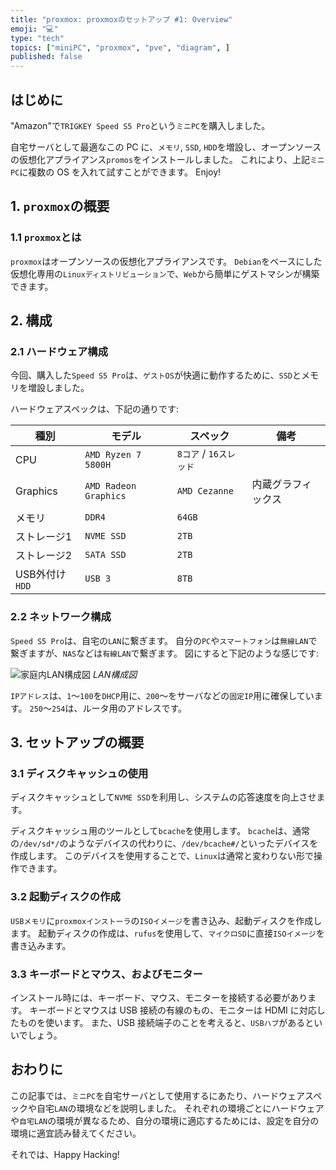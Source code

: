 ```yaml
---
title: "proxmox: proxmoxのセットアップ #1: Overview"
emoji: "💻"
type: "tech"
topics: ["miniPC", "proxmox", "pve", "diagram", ]
published: false
---
```


## はじめに

"Amazon"で`TRIGKEY Speed S5 Pro`という`ミニPC`を購入しました。

自宅サーバとして最適なこの PC に、`メモリ`, `SSD`, `HDD`を増設し、オープンソースの仮想化アプライアンス`promos`をインストールしました。
これにより、上記`ミニPC`に複数の OS を入れて試すことができます。
Enjoy!

## 1. `proxmox`の概要

### 1.1 `proxmox`とは

`proxmox`はオープンソースの仮想化アプライアンスです。
`Debian`をベースにした仮想化専用の`Linuxディストリビューション`で、`Web`から簡単にゲストマシンが構築できます。

## 2. 構成

### 2.1 ハードウェア構成

今回、購入した`Speed S5 Pro`は、`ゲストOS`が快適に動作するために、`SSD`とメモリを増設しました。

ハードウェアスペックは、下記の通りです:

| 種別 | モデル | スペック | 備考 |
| --- | --- | --- | --- |
| CPU | `AMD Ryzen 7 5800H` | `8コア` / `16スレッド` | |
| Graphics | `AMD Radeon Graphics` | `AMD Cezanne` | 内蔵グラフィックス |
| メモリ | `DDR4` | `64GB` | |
| ストレージ1 | `NVME SSD` | `2TB` | |
| ストレージ2 | `SATA SSD` | `2TB` | |
| USB外付け`HDD` | `USB 3` | `8TB` | |

### 2.2 ネットワーク構成

`Speed S5 Pro`は、自宅の`LAN`に繋ぎます。
自分の`PC`や`スマートフォン`は`無線LAN`で繋ぎますが、`NAS`などは`有線LAN`で繋ぎます。
図にすると下記のような感じです:

![家庭内LAN構成図](https://raw.githubusercontent.com/atsushifx/zenn-cli/e4ea3558b73f896fa71399e0791020f3c01a244b/images/atsushifxs-diagram/house-lan.svg)
*LAN構成図*

`IPアドレス`は、`1`～`100`を`DHCP`用に、`200`～をサーバなどの`固定IP`用に確保しています。
`250`～`254`は、ルータ用のアドレスです。

## 3. セットアップの概要

### 3.1 ディスクキャッシュの使用

ディスクキャッシュとして`NVME SSD`を利用し、システムの応答速度を向上させます。

ディスクキャッシュ用のツールとして`bcache`を使用します。
`bcache`は、通常の`/dev/sd*/`のようなデバイスの代わりに、`/dev/bcache#/`といったデバイスを作成します。
このデバイスを使用することで、`Linux`は通常と変わりない形で操作できます。

### 3.2 起動ディスクの作成

`USBメモリ`に`proxmoxインストーラ`の`ISOイメージ`を書き込み、起動ディスクを作成します。
起動ディスクの作成は、`rufus`を使用して、`マイクロSD`に直接`ISOイメージ`を書き込みます。

### 3.3 キーボードとマウス、およびモニター

インストール時には、キーボード、マウス、モニターを接続する必要があります。
キーボードとマウスは USB 接続の有線のもの、モニターは HDMI に対応したものを使います。
また、USB 接続端子のことを考えると、`USBハブ`があるといいでしょう。

## おわりに

この記事では、`ミニPC`を自宅サーバとして使用するにあたり、ハードウェアスペックや自宅`LAN`の環境などを説明しました。
それぞれの環境ごとにハードウェアや`自宅LAN`の環境が異なるため、自分の環境に適応するためには、設定を自分の環境に適宜読み替えてください。

それでは、Happy Hacking!
